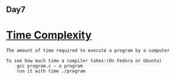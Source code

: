 ## Day7

# [Time Complexity](https://www.geeksforgeeks.org/understanding-time-complexity-simple-examples/)
``` 
The amount of time required to execute a program by a computer

To see how much time a compiler takes:(On Fedora or Ubuntu)
	gcc program.c – o program
	run it with time ./program
```



